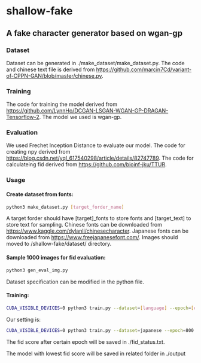 # shallow-fake
## A fake character generator based on wgan-gp 
### Dataset
Dataset can be generated in ./make_dataset/make_dataset.py. The code and chinese text file is derived from https://github.com/marcin7Cd/variant-of-CPPN-GAN/blob/master/chinese.py. 

### Training
The code for training the model derived from https://github.com/LynnHo/DCGAN-LSGAN-WGAN-GP-DRAGAN-Tensorflow-2. The model we used is wgan-gp. 

### Evaluation
We used Frechet Inception Distance to evaluate our model. The code for creating npy derived from https://blog.csdn.net/yql_617540298/article/details/82747789. The code for calculateing fid derived from https://github.com/bioinf-jku/TTUR.

### Usage
#### Create dataset from fonts: 
```bash
python3 make_dataset.py [target_forder_name]
```  
A target forder should have [target]_fonts to store fonts and [target_text] to store text for sampling. Chinese fonts can be downloaded from  https://www.kaggle.com/dylanli/chinesecharacter. Japanese fonts can be downloaded from https://www.freejapanesefont.com/. Images should moved to /shallow-fake/dataset/ directory.

#### Sample 1000 images for fid evaluation:
```bash
python3 gen_eval_img.py
```  
Dataset specification can be modified in the python file.
#### Training:
```bash
CUDA_VISIBLE_DEVICES=0 python3 train.py --dataset=[language] --epoch=[epoch_num] --n_d=5
```  
Our setting is:
```bash
CUDA_VISIBLE_DEVICES=0 python3 train.py --dataset=japanese --epoch=800 --n_d=5
```
The fid score after certain epoch will be saved in ./fid_status.txt.

The model with lowest fid score will be saved in related folder in ./output
